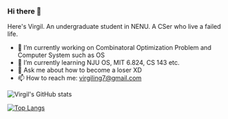 ### Hi there 👋

Here's Virgil. An undergraduate student in NENU. A CSer who live a failed life.

- 🔭 I’m currently working on Combinatoral Optimization Problem and Computer System such as OS
- 🌱 I’m currently learning NJU OS, MIT 6.824, CS 143 etc.
- 💬 Ask me about how to become a loser XD
- 📫 How to reach me: virgiling7@gmail.com

![Virgil's GitHub stats](https://github-readme-stats.vercel.app/api?username=Virgil&show_icons=true&theme=onedark)

[![Top Langs](https://github-readme-stats.vercel.app/api/top-langs/?username=Virgil&layout=compact)](https://github.com/anuraghazra/github-readme-stats)

